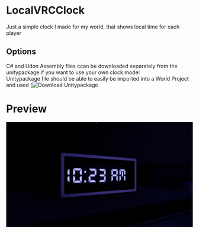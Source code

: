 # LocalVRCClock
Just a simple clock I made for my world, that shows local time for each player  
## Options
C# and Udon Assembly files ccan be downloaded separately from the unitypackage if you want to use your own clock model  
Unitypackage file should be able to easily be imported into a World Project and used (![Download Unitypackage](https://github.com/PhiBeee/LocalVRCClock/releases/download/v1.0/LocalClock.unitypackage) 
# Preview
![plot](https://github.com/PhiBeee/LocalVRCClock/blob/main/ClockImage.png)
